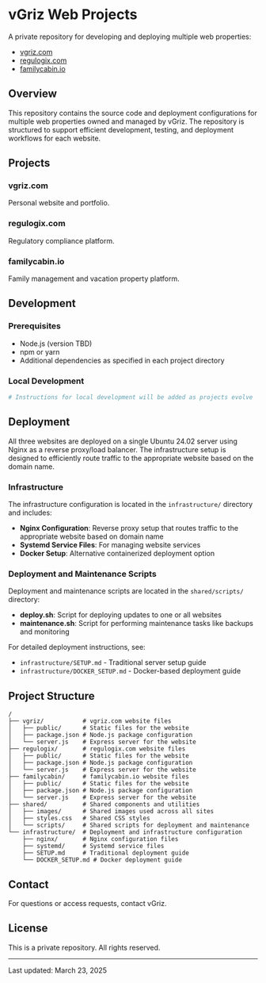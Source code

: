 # vGriz Web Projects

A private repository for developing and deploying multiple web properties:
- [vgriz.com](https://vgriz.com)
- [regulogix.com](https://regulogix.com)
- [familycabin.io](https://familycabin.io)

## Overview

This repository contains the source code and deployment configurations for multiple web properties owned and managed by vGriz. The repository is structured to support efficient development, testing, and deployment workflows for each website.

## Projects

### vgriz.com
Personal website and portfolio.

### regulogix.com
Regulatory compliance platform.

### familycabin.io
Family management and vacation property platform.

## Development

### Prerequisites
- Node.js (version TBD)
- npm or yarn
- Additional dependencies as specified in each project directory

### Local Development
```bash
# Instructions for local development will be added as projects evolve
```

## Deployment

All three websites are deployed on a single Ubuntu 24.02 server using Nginx as a reverse proxy/load balancer. The infrastructure setup is designed to efficiently route traffic to the appropriate website based on the domain name.

### Infrastructure

The infrastructure configuration is located in the `infrastructure/` directory and includes:

- **Nginx Configuration**: Reverse proxy setup that routes traffic to the appropriate website based on domain name
- **Systemd Service Files**: For managing website services
- **Docker Setup**: Alternative containerized deployment option

### Deployment and Maintenance Scripts

Deployment and maintenance scripts are located in the `shared/scripts/` directory:

- **deploy.sh**: Script for deploying updates to one or all websites
- **maintenance.sh**: Script for performing maintenance tasks like backups and monitoring

For detailed deployment instructions, see:
- `infrastructure/SETUP.md` - Traditional server setup guide
- `infrastructure/DOCKER_SETUP.md` - Docker-based deployment guide

## Project Structure

```
/
├── vgriz/           # vgriz.com website files
│   ├── public/      # Static files for the website
│   ├── package.json # Node.js package configuration
│   └── server.js    # Express server for the website
├── regulogix/       # regulogix.com website files
│   ├── public/      # Static files for the website
│   ├── package.json # Node.js package configuration
│   └── server.js    # Express server for the website
├── familycabin/     # familycabin.io website files
│   ├── public/      # Static files for the website
│   ├── package.json # Node.js package configuration
│   └── server.js    # Express server for the website
├── shared/          # Shared components and utilities
│   ├── images/      # Shared images used across all sites
│   ├── styles.css   # Shared CSS styles
│   └── scripts/     # Shared scripts for deployment and maintenance
└── infrastructure/  # Deployment and infrastructure configuration
    ├── nginx/       # Nginx configuration files
    ├── systemd/     # Systemd service files
    ├── SETUP.md     # Traditional deployment guide
    └── DOCKER_SETUP.md # Docker deployment guide
```

## Contact

For questions or access requests, contact vGriz.

## License

This is a private repository. All rights reserved.

---

Last updated: March 23, 2025
